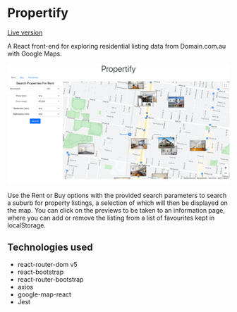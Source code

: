 # Propertify

[Live version](https://dk-property-map.herokuapp.com/)

A React front-end for exploring residential listing data from Domain.com.au with Google Maps.

![Screenshot of Propertify](/screenshot.png?raw=true)

Use the Rent or Buy options with the provided search parameters to search a suburb for property listings, a selection of which will then be displayed on the map.
You can click on the previews to be taken to an information page, where you can add or remove the listing from a list of favourites kept in localStorage.

## Technologies used

- react-router-dom v5
- react-bootstrap
- react-router-bootstrap
- axios
- google-map-react
- Jest

